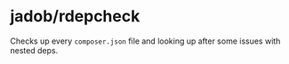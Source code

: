 # jadob/rdepcheck

Checks up every `composer.json` file and looking up after some issues with nested deps. 


